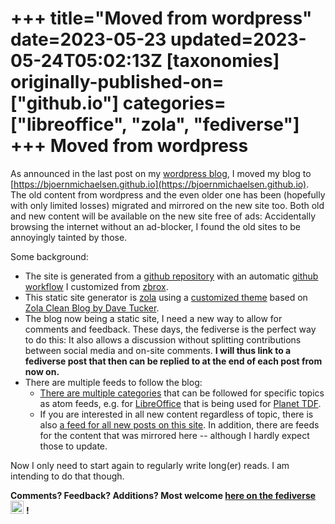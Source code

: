 +++
title="Moved from wordpress"
date=2023-05-23
updated=2023-05-24T05:02:13Z
[taxonomies]
originally-published-on=["github.io"]
categories=["libreoffice", "zola", "fediverse"]
+++
Moved from wordpress
====================

As announced in the last post on my [wordpress
blog](https://skyfromme.wordpress.com/2023/05/21/moved-my-blog-to-github-io/),
I moved my blog to [https://bjoernmichaelsen.github.io](https://bjoernmichaelsen.github.io).
The old content from wordpress and the even older one has been (hopefully with
only limited losses) migrated and mirrored on the new site too. Both old and
new content will be available on the new site free of ads: Accidentally
browsing the internet without an ad-blocker, I found the old sites to be
annoyingly tainted by those.

Some background:

* The site is generated from a [github repository](https://skyfromme.wordpress.com/2023/05/21/moved-my-blog-to-github-io/)
  with an automatic [github workflow](https://github.com/bjoernmichaelsen/zola-deploy-action)
  I customized from [zbrox](https://github.com/zbrox).
* This static site generator is [zola](https://www.getzola.org/) using a
  [customized theme](https://github.com/bjoernmichaelsen/zola-clean-blog) based
  on [Zola Clean Blog by Dave Tucker](https://github.com/dave-tucker/zola-clean-blog).
* The blog now being a static site, I need a new way to allow for comments and
  feedback. These days, the fediverse is the perfect way to do this: It also
  allows a discussion without splitting contributions between social media and
  on-site comments. **I will thus link to a fediverse post that then can be
  replied to at the end of each post from now on.**
* There are multiple feeds to follow the blog:
  * [There are multiple categories](/categories/)
    that can be followed for specific topics as atom feeds, e.g. for
    [LibreOffice](https://bjoernmichaelsen.github.io/categories/libreoffice/atom.xml)
    that is being used for [Planet TDF](https://planet.documentfoundation.org/).
  * If you are interested in all new content regardless of topic, there is also
    [a feed for all new posts on this site](/originally-published-on/github-io/atom.xml).
    In addition, there are feeds for the content that was mirrored here --
    although I hardly expect those to update.

Now I only need to start again to regularly write long(er) reads. I am
intending to do that though.

**Comments? Feedback? Additions? Most welcome [here on the fediverse](https://chaos.social/@Sweetshark/110419964941462924)** <img style="width:1.5em" src="/img/gh/mastodon.svg"/> **!**

